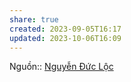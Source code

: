 ```yaml
---
share: true
created: 2023-09-05T16:17
updated: 2023-10-06T16:09
---
```

Nguồn:: [Nguyễn Đức Lộc](Nguy%E1%BB%85n%20%C4%90%E1%BB%A9c%20L%E1%BB%99c.md#)
